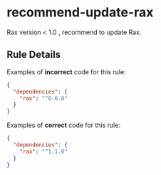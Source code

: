 # recommend-update-rax

Rax version < 1.0 , recommend to update Rax.

## Rule Details

Examples of **incorrect** code for this rule:

```json
{
  "dependencies": {
    "rax": "^0.6.0"
  }
}
```

Examples of **correct** code for this rule:

```json
{
  "dependencies": {
    "rax": "^1.1.0"
  }
}
```
